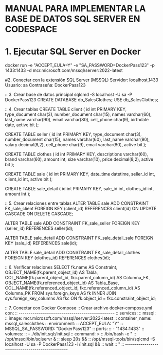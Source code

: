 # MANUAL PARA IMPLEMENTAR LA BASE DE DATOS SQL SERVER EN CODESPACE

# 1. Ejecutar SQL Server en Docker
docker run -e "ACCEPT_EULA=Y" -e "SA_PASSWORD=DockerPass123" -p 1433:1433 -d mcr.microsoft.com/mssql/server:2022-latest

#2. Conectar con la extensión SQL Server (MSSQL)
   Servidor: localhost,1433
   Usuario: sa
    Contraseña: DockerPass123

:: 3. Crear base de datos principal
sqlcmd -S localhost -U sa -P DockerPass123
CREATE DATABASE db_SalesClothes;
USE db_SalesClothes;

:: 4. Crear tablas
CREATE TABLE client (
    id int PRIMARY KEY,
    type_document char(3),
    number_document char(15),
    names varchar(60),
    last_name varchar(90),
    email varchar(80),
    cell_phone char(9),
    birthdate date,
    active bit
);

CREATE TABLE seller (
    id int PRIMARY KEY,
    type_document char(3),
    number_document char(15),
    names varchar(60),
    last_name varchar(90),
    salary decimal(8,2),
    cell_phone char(9),
    email varchar(80),
    active bit
);

CREATE TABLE clothes (
    id int PRIMARY KEY,
    descriptions varchar(60),
    brand varchar(60),
    amount int,
    size varchar(10),
    price decimal(8,2),
    active bit
);

CREATE TABLE sale (
    id int PRIMARY KEY,
    date_time datetime,
    seller_id int,
    client_id int,
    active bit
);

CREATE TABLE sale_detail (
    id int PRIMARY KEY,
    sale_id int,
    clothes_id int,
    amount int
);

:: 5. Crear relaciones entre tablas
ALTER TABLE sale
ADD CONSTRAINT FK_sale_client FOREIGN KEY (client_id)
REFERENCES client(id)
ON UPDATE CASCADE
ON DELETE CASCADE;

ALTER TABLE sale
ADD CONSTRAINT FK_sale_seller FOREIGN KEY (seller_id)
REFERENCES seller(id);

ALTER TABLE sale_detail
ADD CONSTRAINT FK_sale_detail_sale FOREIGN KEY (sale_id)
REFERENCES sale(id);

ALTER TABLE sale_detail
ADD CONSTRAINT FK_sale_detail_clothes FOREIGN KEY (clothes_id)
REFERENCES clothes(id);

:: 6. Verificar relaciones
SELECT
    fk.name AS Constraint,
    OBJECT_NAME(fk.parent_object_id) AS Tabla,
    COL_NAME(fk.parent_object_id, fkc.parent_column_id) AS Columna_FK,
    OBJECT_NAME(fk.referenced_object_id) AS Tabla_Base,
    COL_NAME(fk.referenced_object_id, fkc.referenced_column_id) AS Columna_PK
FROM
    sys.foreign_keys AS fk
INNER JOIN
    sys.foreign_key_columns AS fkc ON fk.object_id = fkc.constraint_object_id;

:: 7. Conectar con Docker Compose
:: Crear archivo docker-compose.yml con:
:: -------------------------------------------------
:: services:
::   mssql:
::     image: mcr.microsoft.com/mssql/server:2022-latest
::     container_name: mssql_salesclothes
::     environment:
::       ACCEPT_EULA: "Y"
::       MSSQL_SA_PASSWORD: "DockerPass123"
::     ports:
::       - "1434:1433"
::     volumes:
::       - ./db/init.sql:/init.sql
::     command: >
::       /bin/bash -c "
::       /opt/mssql/bin/sqlservr &
::       sleep 20s &&
::       /opt/mssql-tools/bin/sqlcmd -S localhost -U sa -P DockerPass123 -i /init.sql &&
::       wait
::       "
:: -------------------------------------------------
